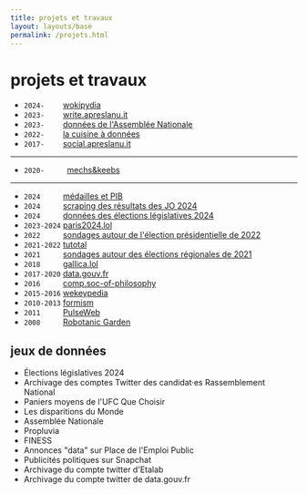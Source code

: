 ```yaml
---
title: projets et travaux
layout: layouts/base
permalink: /projets.html
---
```


# projets et travaux

- `2024-    ` [wokipydia](https://github.com/taniki/wokipydia)
- `2023-    ` [write.apreslanu.it](https://write.apreslanu.it)
- `2023-    ` [données de l'Assemblée Nationale](https://github.com/taniki/assemblee-nationale)
- `2022-    ` [la cuisine à données](https://data.11d.im/)
- `2017-    ` [social.apreslanu.it](https://social.apreslanu.it)

---

- `2020-     ` [mechs&keebs](https://www.instagram.com/tkmechs/)

--- 

- `2024     ` [médailles et PIB](https://observablehq.com/@taniki/paris2024-medailles-pib)
- `2024     ` [scraping des résultats des JO 2024](https://github.com/taniki/paris2024-data)
- `2024     ` [données des élections législatives 2024](https://github.com/taniki/legislatives-2024)
- `2023-2024` [paris2024.lol](https://paris2024.lol/)
- `2022     ` [sondages autour de l'élection présidentielle de 2022](https://observablehq.com/collection/@taniki/election-presidentielle-france-2022)
- `2021-2022` [tutotal](https://observablehq.com/@taniki/tutotal-2022)
- `2021     ` [sondages autour des élections régionales de 2021](https://observablehq.com/collection/@taniki/elections-regionales-france-2021)
- `2018     ` [gallica.lol](https://github.com/taniki/gallicalol)
- `2017-2020` [data.gouv.fr](https://www.data.gouv.fr/fr/)
- `2016     ` [comp.soc-of-philosophy](https://github.com/taniki/comp.soc-of-philosophy)
- `2015-2016` [wekeypedia](http://wekeypedia.github.io/)
- `2010-2013` [formism](http://formism.net/)
- `2011     ` [PulseWeb](https://pulseweb.cortext.net/)
- `2008     ` [Robotanic Garden](https://github.com/taniki/robotanic-garden)


## jeux de données

- Élections législatives 2024
- Archivage des comptes Twitter des candidat·es Rassemblement National
- Paniers moyens de l'UFC Que Choisir
- Les disparitions du Monde
- Assemblée Nationale
- Propluvia
- FINESS
- Annonces "data" sur Place de l'Emploi Public
- Publicités politiques sur Snapchat
- Archivage du compte twitter d'Etalab
- Archivage du compte twitter de data.gouv.fr
